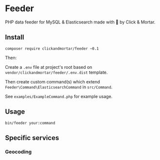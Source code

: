 # Feeder

PHP data feeder for MySQL & Elasticsearch made with 💙 by Click & Mortar.

## Install

```
composer require clickandmortar/feeder ~0.1
```

Then:

Create a `.env` file at project's root based on `vendor/clickandmortar/feeder/.env.dist` template. 

Then create custom command(s) which extend `Feeder\Command\ElasticsearchCommand` in `src/Command`.

See `examples/ExampleCommand.php` for example usage.

## Usage

```
bin/feeder your:command
```

## Specific services

### Geocoding

